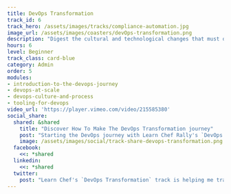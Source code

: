 ```yaml
---
title: DevOps Transformation
track_id: 6
track_hero: /assets/images/tracks/compliance-automation.jpg
image_url: /assets/images/coasters/devOps-transformation.png
description: "Digest the cultural and technological changes that must occur to mix DevOps principles into your organization. Begin your own DevOps journey through videos, case studies, and exercises to evaluate your progress."
hours: 6
level: Beginner
track_class: card-blue
category: Admin
order: 5
modules:
- introduction-to-the-devops-journey
- devops-at-scale
- devops-culture-and-process
- tooling-for-devops
video_url: 'https://player.vimeo.com/video/215585380'
social_share:
  shared: &shared
    title: "Discover How To Make The DevOps Transformation journey"
    post: "Starting the DevOps journey with Learn Chef Rally's `DevOps Transformation` track. Want to adopt DevOps principles in your own org? The trip starts here."
    image: /assets/images/social/track-share-devops-transformation.png
  facebook:
    <<: *shared
  linkedin:
    <<: *shared
  twitter:
    post: "Learn Chef's `DevOps Transformation` track is helping me transform my org with proven DevOps principles: "
---
```

